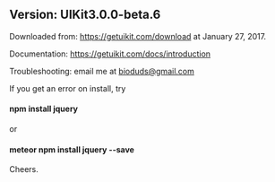 
## Version: UIKit3.0.0-beta.6

Downloaded from: https://getuikit.com/download at January 27, 2017.

Documentation: https://getuikit.com/docs/introduction

Troubleshooting: email me at bioduds@gmail.com

If you get an error on install, try

#### npm install jquery

or

#### meteor npm install jquery --save

Cheers.
